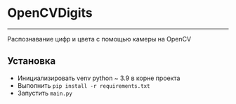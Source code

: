 # OpenCVDigits
---
Распознавание цифр и цвета с помощью камеры на OpenCV

## Установка
- Инициализировать venv python ~ 3.9 в корне проекта
- Выполнить `pip install -r requirements.txt`
- Запустить `main.py`
